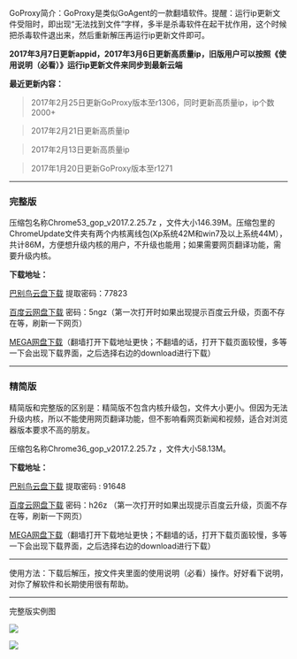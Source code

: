 GoProxy简介：GoProxy是类似GoAgent的一款翻墙软件。提醒：运行ip更新文件受阻时，即出现“无法找到文件”字样，多半是杀毒软件在起干扰作用，这个时候把杀毒软件退出来，然后重新解压再运行ip更新文件即可。

**2017年3月7日更新appid，2017年3月6日更新高质量ip，旧版用户可以按照《使用说明（必看）》运行ip更新文件来同步到最新云端**

**最近更新内容：**

> 2017年2月25日更新GoProxy版本至r1306，同时更新高质量ip，ip个数2000+

> 2017年2月21日更新高质量ip

> 2017年2月13日更新高质量ip

> 2017年1月20日更新GoProxy版本至r1271

***

### 完整版

压缩包名称Chrome53_gop_v2017.2.25.7z ，文件大小146.39M。压缩包里的ChromeUpdate文件夹有两个内核离线包(Xp系统42M和win7及以上系统44M），共计86M，方便想升级内核的用户，不升级也能用；如果需要网页翻译功能，需要升级内核。

**下载地址：**

[巴别鸟云盘下载](http://www.babel.cc/share.do?s=4520421827484248) 提取密码：77823

[百度云网盘下载](http://pan.baidu.com/s/1eR2QIzS) 密码：5ngz（第一次打开时如果出现提示百度云升级，页面不存在等，刷新一下网页）

[MEGA网盘下载](https://mega.nz/#!0gxiyJSC!VmCNDomH9MXSQI9B-TW8L9MOPmHLFb4MUMrPU7oTyxQ)（翻墙打开下载地址更快；不翻墙的话，打开下载页面较慢，多等一下会出现下载界面，之后选择右边的download进行下载）

***
### 精简版

精简版和完整版的区别是：精简版不包含内核升级包，文件大小更小。但因为无法升级内核，所以不能使用网页翻译功能，但不影响看网页新闻和视频，适合对浏览器版本要求不高的朋友。

压缩包名称Chrome36_gop_v2017.2.25.7z ，文件大小58.13M。

**下载地址：**

[巴别鸟云盘下载](http://www.babel.cc/share.do?s=5662289523563813) 提取密码 : 91648

[百度云网盘下载](http://pan.baidu.com/s/1gfOdEEn) 密码：h26z （第一次打开时如果出现提示百度云升级，页面不存在等，刷新一下网页）

[MEGA网盘下载](https://mega.nz/#!hkRiTByT!074cucl8nr-DWxPp7bfwid2Z5Twrp-HzdBUirqACkgE)（翻墙打开下载地址更快；不翻墙的话，打开下载页面较慢，多等一下会出现下载界面，之后选择右边的download进行下载）


***

使用方法：下载后解压，按文件夹里面的使用说明（必看）操作。好好看下说明，对你了解软件和长期使用很有帮助。

***
完整版实例图

![](https://raw.githubusercontent.com/Alvin9999/pac2/master/goagent综合版使用1.png)

![](https://raw.githubusercontent.com/Alvin9999/pac2/master/GOP1.png)
